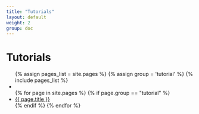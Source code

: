 ```yaml
---
title: "Tutorials"
layout: default
weight: 2
group: doc
---
```


# Tutorials

<ul>
  {% assign pages_list = site.pages %}
  {% assign group = 'tutorial' %}
  {% include pages_list %}
  <li class="divider"></li>  
  {% for page in site.pages %}
  {% if page.group == "tutorial" %}
    <li> <a href="{{ site.baseurl }}{{ page.url }}">{{ page.title }}</a></li>
  {% endif %}
  {% endfor %}
</ul>
